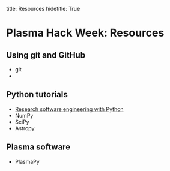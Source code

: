 title: Resources
hidetitle: True

# Plasma Hack Week: Resources

## Using git and GitHub

 - git
 - 

## Python tutorials

 - [Research software engineering with Python](https://merely-useful.tech/py-rse/)
 - NumPy
 - SciPy
 - Astropy

## Plasma software

 - PlasmaPy
